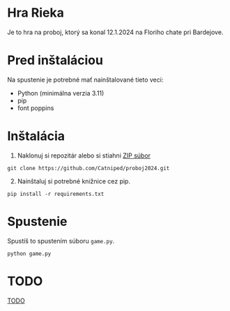 # Hra Rieka
Je to hra na proboj, ktorý sa konal 12.1.2024 na Floriho chate pri Bardejove.

# Pred inštaláciou
Na spustenie je potrebné mať nainštalované tieto veci:
- Python (minimálna verzia 3.11)
- pip
- font poppins

# Inštalácia
1. Naklonuj si repozitár alebo si stiahni [ZIP súbor](https://github.com/Catniped/proboj2024/zipball/main)
```
git clone https://github.com/Catniped/proboj2024.git
```
2. Nainštaluj si potrebné knižnice cez pip.
```
pip install -r requirements.txt
```

# Spustenie
Spustíš to spustením súboru `game.py`.
```
python game.py
```

# TODO
[TODO](TODO.md)
